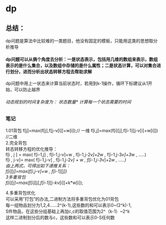 # dp
## 总结：
dp问题是算法中比较难的一类题目，他没有固定的模板，只能用这类的思想取分析推导  
#### dp问题可以从俩个角度去分析：一是状态表示，包括用几维的数组来表示，数组表示的是什么集合，以及数组中存储的是什么属性；二是状态计算，可以对集合进行划分，进而分析出状态转移方程去帮助求解  
dp问题中用上一状态来计算当前状态时，若用到k-1操作，循环下标建议从1开始，可以防止越界  
###### 动态规划的时间复杂度为： 状态数量* 计算每一个状态需要的时间
### 笔记
1.01背包
f[j]=max(f[j],f[j-v[i]]+w[i]);// 一维 
f[i,j]=max(f[i][j],f[i-1][j-v[i]+w[i]])  //二维   
2.完全背包  
转态转移方程的优化推导：  
f[i , j ] = max( f[i-1,j] , f[i-1,j-v]+w ,  f[i-1,j-2*v]+2*w , f[i-1,j-3*v]+3*w , .....)  
f[i , j-v]= max(            f[i-1,j-v]   ,  f[i-1,j-2*v] + w , f[i-1,j-3*v]+2*w , .....)  
由上两式，可得出如下递推关系：   
                        f[i][j]=max(f[i,j-v]+w , f[i-1][j])  
3多重背包  
f[i][j]=max(f[i][j],f[i-1][j-k*v[i]]+k*w[i]);  

4.多重背包优化  
可以采用”打包”的办法,二进制方法将多重背包优化为01背包  
每一组物品划分为1,2,4……2^(k-1),这些数的和可以表示0~(2^k)-1,  
S件物品，在这些分组基础上再加c,c的取值范围为2^（k-1）~2^k  
这样二进制划分后的数与c，这些数和可以表示0-S任何数  

